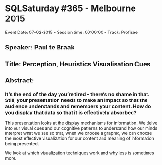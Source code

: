 # SQLSaturday #365 - Melbourne 2015
Event Date: 07-02-2015 - Session time: 00:00:00 - Track: Profisee
## Speaker: Paul te Braak
## Title: Perception, Heuristics  Visualisation Cues
## Abstract:
### It’s the end of the day you’re tired – there’s no shame in that.  Still, your presentation needs to make an impact so that the audience understands and remembers your content.  How do you display that data so that it is effectively absorbed?

This presentation looks at the display mechanisms for information.  We delve into our visual cues and our cognitive patterns to understand how our minds interpret what we see so that, when we choose a graphic, we can choose the most effective visualization for our content and meaning of information being presented. 
 
We look at which visualization techniques work and why less is sometimes more.

